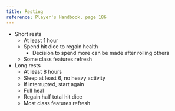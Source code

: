 ```yaml
---
title: Resting
reference: Player's Handbook, page 186
---
```


- Short rests
  - At least 1 hour
  - Spend hit dice to regain health
    - Decision to spend more can be made after rolling others
  - Some class features refresh
- Long rests
  - At least 8 hours
  - Sleep at least 6, no heavy activity
  - If interrupted, start again
  - Full heal
  - Regain half total hit dice
  - Most class features refresh

